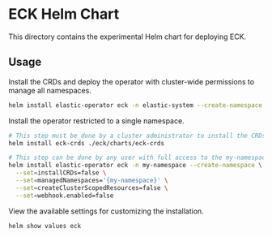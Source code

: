 # ECK Helm Chart

This directory contains the experimental Helm chart for deploying ECK.

## Usage

Install the CRDs and deploy the operator with cluster-wide permissions to manage all namespaces.

```sh
helm install elastic-operator eck -n elastic-system --create-namespace 
```

Install the operator restricted to a single namespace. 

```sh
# This step must be done by a cluster administrator to install the CRDs -- which are global resources.
helm install eck-crds ./eck/charts/eck-crds 

# This step can be done by any user with full access to the my-namespace namespace.
helm install elastic-operator eck -n my-namespace --create-namespace \
  --set=installCRDs=false \
  --set=managedNamespaces='{my-namespace}' \
  --set=createClusterScopedResources=false \
  --set=webhook.enabled=false
```

View the available settings for customizing the installation.

```sh
helm show values eck
```


